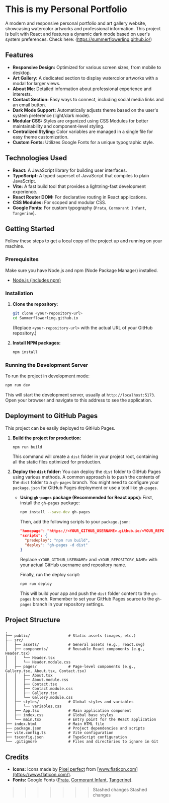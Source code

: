# This is my Personal Portfolio

A modern and responsive personal portfolio and art gallery website, showcasing watercolor artworks and professional information. This project is built with React and features a dynamic dark mode based on user's system preferences.
Check here: (https://summerflowerling.github.io/)

## Features

*   **Responsive Design:** Optimized for various screen sizes, from mobile to desktop.
*   **Art Gallery:** A dedicated section to display watercolor artworks with a modal for larger views.
*   **About Me:** Detailed information about professional experience and interests.
*   **Contact Section:** Easy ways to connect, including social media links and an email button.
*   **Dark Mode Support:** Automatically adjusts theme based on the user's system preference (light/dark mode).
*   **Modular CSS:** Styles are organized using CSS Modules for better maintainability and component-level styling.
*   **Centralized Styling:** Color variables are managed in a single file for easy theme customization.
*   **Custom Fonts:** Utilizes Google Fonts for a unique typographic style.

## Technologies Used

*   **React:** A JavaScript library for building user interfaces.
*   **TypeScript:** A typed superset of JavaScript that compiles to plain JavaScript.
*   **Vite:** A fast build tool that provides a lightning-fast development experience.
*   **React Router DOM:** For declarative routing in React applications.
*   **CSS Modules:** For scoped and modular CSS.
*   **Google Fonts:** For custom typography (`Prata`, `Cormorant Infant`, `Tangerine`).

## Getting Started

Follow these steps to get a local copy of the project up and running on your machine.

### Prerequisites

Make sure you have Node.js and npm (Node Package Manager) installed.

*   [Node.js (includes npm)](https://nodejs.org/en/download/)

### Installation

1.  **Clone the repository:**
    ```bash
    git clone <your-repository-url>
    cd Summerflowerling.github.io
    ```
    (Replace `<your-repository-url>` with the actual URL of your GitHub repository.)

2.  **Install NPM packages:**
    ```bash
    npm install
    ```

### Running the Development Server

To run the project in development mode:

```bash
npm run dev
```

This will start the development server, usually at `http://localhost:5173`. Open your browser and navigate to this address to see the application.

## Deployment to GitHub Pages

This project can be easily deployed to GitHub Pages.

1.  **Build the project for production:**
    ```bash
    npm run build
    ```
    This command will create a `dist` folder in your project root, containing all the static files optimized for production.

2.  **Deploy the `dist` folder:**
    You can deploy the `dist` folder to GitHub Pages using various methods. A common approach is to push the contents of the `dist` folder to a `gh-pages` branch. You might need to configure your `package.json` for GitHub Pages deployment or use a tool like `gh-pages`.

    *   **Using `gh-pages` package (Recommended for React apps):**
        First, install the `gh-pages` package:
        ```bash
        npm install --save-dev gh-pages
        ```
        Then, add the following scripts to your `package.json`:
        ```json
        "homepage": "https://<YOUR_GITHUB_USERNAME>.github.io/<YOUR_REPOSITORY_NAME>",
        "scripts": {
          "predeploy": "npm run build",
          "deploy": "gh-pages -d dist"
        }
        ```
        Replace `<YOUR_GITHUB_USERNAME>` and `<YOUR_REPOSITORY_NAME>` with your actual GitHub username and repository name.

        Finally, run the deploy script:
        ```bash
        npm run deploy
        ```
        This will build your app and push the `dist` folder content to the `gh-pages` branch. Remember to set your GitHub Pages source to the `gh-pages` branch in your repository settings.

## Project Structure

```
.
├── public/                 # Static assets (images, etc.)
├── src/
│   ├── assets/             # General assets (e.g., react.svg)
│   ├── components/         # Reusable React components (e.g., Header.tsx)
│   │   └── Header.tsx
│   │   └── Header.module.css
│   ├── pages/              # Page-level components (e.g., Gallery.tsx, About.tsx, Contact.tsx)
│   │   ├── About.tsx
│   │   ├── About.module.css
│   │   ├── Contact.tsx
│   │   ├── Contact.module.css
│   │   ├── Gallery.tsx
│   │   └── Gallery.module.css
│   ├── styles/             # Global styles and variables
│   │   └── variables.css
│   ├── App.tsx             # Main application component
│   ├── index.css           # Global base styles
│   └── main.tsx            # Entry point for the React application
├── index.html              # Main HTML file
├── package.json            # Project dependencies and scripts
├── vite.config.ts          # Vite configuration
├── tsconfig.json           # TypeScript configuration
└── .gitignore              # Files and directories to ignore in Git
```

## Credits

*   **Icons:** Icons made by [Pixel perfect](https://www.flaticon.com/authors/pixel-perfect) from [www.flaticon.com](https://www.flaticon.com/).
*   **Fonts:** Google Fonts ([Prata](https://fonts.google.com/specimen/Prata), [Cormorant Infant](https://fonts.google.com/specimen/Cormorant+Infant), [Tangerine](https://fonts.google.com/specimen/Tangerine)).
>>>>>>> Stashed changes
>>>>>>> Stashed changes
